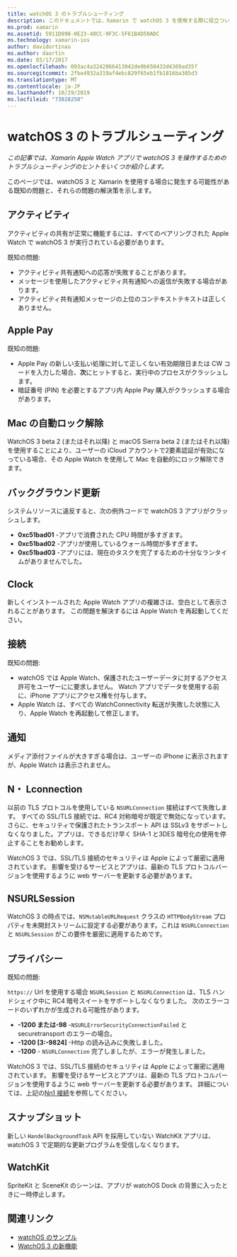 ```yaml
---
title: watchOS 3 のトラブルシューティング
description: このドキュメントでは、Xamarin で watchOS 3 を使用する際に役立ついくつかのトラブルシューティングのヒントを提供します。 ヒントは、アクティビティ、Apple Pay、バックグラウンド更新、Nn 接続、プライバシーなどに関連しています。
ms.prod: xamarin
ms.assetid: 5911D898-0E23-40CC-9F3C-5F61B4D50ADC
ms.technology: xamarin-ios
author: davidortinau
ms.author: daortin
ms.date: 03/17/2017
ms.openlocfilehash: 093ac4a3242866413042de0b650433d4369ad35f
ms.sourcegitcommit: 2fbe4932a319af4ebc829f65eb1fb1816ba305d3
ms.translationtype: MT
ms.contentlocale: ja-JP
ms.lasthandoff: 10/29/2019
ms.locfileid: "73028250"
---
```

# <a name="watchos-3-troubleshooting"></a>watchOS 3 のトラブルシューティング

_この記事では、Xamarin Apple Watch アプリで watchOS 3 を操作するためのトラブルシューティングのヒントをいくつか紹介します。_

このページでは、watchOS 3 と Xamarin を使用する場合に発生する可能性がある既知の問題と、それらの問題の解決策を示します。

## <a name="activities"></a>アクティビティ

アクティビティの共有が正常に機能するには、すべてのペアリングされた Apple Watch で watchOS 3 が実行されている必要があります。

既知の問題:

- アクティビティ共有通知への応答が失敗することがあります。
- メッセージを使用したアクティビティ共有通知への返信が失敗する場合があります。
- アクティビティ共有通知メッセージの上位のコンテキストテキストは正しくありません。

## <a name="apple-pay"></a>Apple Pay

既知の問題:

- Apple Pay の新しい支払い処理に対して正しくない有効期限日または CW コードを入力した場合、**次**にヒットすると、実行中のプロセスがクラッシュします。
- 暗証番号 (PIN) を必要とするアプリ内 Apple Pay 購入がクラッシュする場合があります。

## <a name="auto-mac-unlock"></a>Mac の自動ロック解除

WatchOS 3 beta 2 (またはそれ以降) と macOS Sierra beta 2 (またはそれ以降) を使用することにより、ユーザーの iCloud アカウントで2要素認証が有効になっている場合、その Apple Watch を使用して Mac を自動的にロック解除できます。

## <a name="background-refresh"></a>バックグラウンド更新

システムリソースに違反すると、次の例外コードで watchOS 3 アプリがクラッシュします。

- **0xc51bad01** -アプリで消費された CPU 時間が多すぎます。
- **0xc51bad02** -アプリが使用しているウォール時間が多すぎます。
- **0xc51bad03** -アプリには、現在のタスクを完了するための十分なランタイムがありませんでした。

## <a name="clock"></a>Clock

新しくインストールされた Apple Watch アプリの複雑さは、空白として表示されることがあります。 この問題を解決するには Apple Watch を再起動してください。

## <a name="connectivity"></a>接続

既知の問題:

- watchOS では Apple Watch、保護されたユーザーデータに対するアクセス許可をユーザーにに要求しません。 Watch アプリでデータを使用する前に、iPhone アプリにアクセス権を付与します。
- Apple Watch は、すべての WatchConnectivity 転送が失敗した状態に入り、Apple Watch を再起動して修正します。

## <a name="notifications"></a>通知

メディア添付ファイルが大きすぎる場合は、ユーザーの iPhone に表示されますが、Apple Watch は表示されません。

## <a name="nsurlconnection"></a>N・ Lconnection

以前の TLS プロトコルを使用している `NSURLConnection` 接続はすべて失敗します。 すべての SSL/TLS 接続では、RC4 対称暗号が既定で無効になっています。 さらに、セキュリティで保護されたトランスポート API は SSLv3 をサポートしなくなりました。アプリは、できるだけ早く SHA-1 と3DES 暗号化の使用を停止することをお勧めします。

WatchOS 3 では、SSL/TLS 接続のセキュリティは Apple によって厳密に適用されています。 影響を受けるサービスとアプリは、最新の TLS プロトコルバージョンを使用するように web サーバーを更新する必要があります。

## <a name="nsurlsession"></a>NSURLSession

WatchOS 3 の時点では、`NSMutableURLRequest` クラスの `HTTPBodyStream` プロパティを未開封ストリームに設定する必要があります。これは `NSURLConnection` と `NSURLSession` がこの要件を厳密に適用するためです。

## <a name="privacy"></a>プライバシー

既知の問題:

`https://` Url を使用する場合 `NSURLSession` と `NSURLConnection` は、TLS ハンドシェイク中に RC4 暗号スイートをサポートしなくなりました。 次のエラーコードのいずれかが生成される可能性があります。

- **-1200 または-98** -`NSURLErrorSecurityConnectionFailed` と securetransport のエラーの場合。
- **-1200 [3:-9824]** -Http の読み込みに失敗しました。
- **-1200** - `NSURLConnection` 完了しましたが、エラーが発生しました。

WatchOS 3 では、SSL/TLS 接続のセキュリティは Apple によって厳密に適用されています。 影響を受けるサービスとアプリは、最新の TLS プロトコルバージョンを使用するように web サーバーを更新する必要があります。 詳細については、上記の[Nn1 接続](#nsurlconnection)を参照してください。

## <a name="snapshots"></a>スナップショット

新しい `HandelBackgroundTask` API を採用していない WatchKit アプリは、watchOS 3 で定期的な更新プログラムを受信しなくなります。 

## <a name="watchkit"></a>WatchKit

SpriteKit と SceneKit のシーンは、アプリが watchOS Dock の背景に入ったときに一時停止します。

## <a name="related-links"></a>関連リンク

- [watchOS のサンプル](https://docs.microsoft.com/samples/browse/?products=xamarin&term=Xamarin.iOS+watchOS)
- [WatchOS 3 の新機能](https://developer.apple.com/library/prerelease/content/releasenotes/General/WhatsNewInwatchOS/Articles/watchOS3.html#//apple_ref/doc/uid/TP40017085-SW1)
